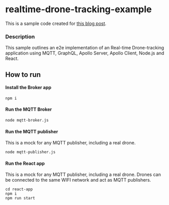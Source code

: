 # realtime-drone-tracking-example

This is a sample code created for [this blog post].

[this blog post]: https://thehardcoded.blog/chasing-drones-with-graphql

### Description
This sample outlines an e2e implementation of an Real-time Drone-tracking application using MQTT, GraphQL, Apollo Server, Apollo Client, Node.js and React. 

## How to run

#### Install the Broker app
```
npm i
```


#### Run the MQTT Broker
```
node mqtt-broker.js
```

#### Run the MQTT publisher
This is a mock for any MQTT publisher, including a real drone. 
```
node mqtt-publisher.js
```

#### Run the React app
This is a mock for any MQTT publisher, including a real drone. Drones can be connected to the same WIFI network and act as MQTT publishers. 
```
cd react-app
npm i
npm run start
```
